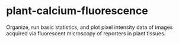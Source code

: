 # plant-calcium-fluorescence
Organize, run basic statistics, and plot pixel intensity data of images acquired via fluorescent microscopy of reporters in plant tissues.
